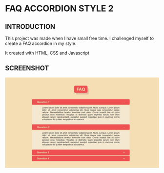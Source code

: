 # FAQ ACCORDION STYLE 2



## INTRODUCTION

This project was made when I have small free time. I challenged myself to create a FAQ accordion in my style.

It created with HTML, CSS and Javascript

## SCREENSHOT

![alt text](Screenshot/1.JPG)

